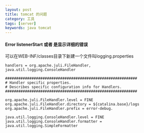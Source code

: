 ```yaml
---
layout: post
title: tomcat 的问题
category: 工具
tags: [server]
keywords: java tomcat
---
```


#### Error listenerStart 或者 是显示详细的错误

可以在WEB-INF/classes目录下新建一个文件叫logging.properties

    handlers = org.apache.juli.FileHandler, java.util.logging.ConsoleHandler  
      
    ############################################################  
    # Handler specific properties.  
    # Describes specific configuration info for Handlers.  
    ############################################################  
      
    org.apache.juli.FileHandler.level = FINE  
    org.apache.juli.FileHandler.directory = ${catalina.base}/logs  
    org.apache.juli.FileHandler.prefix = error-debug.  
      
    java.util.logging.ConsoleHandler.level = FINE  
    java.util.logging.ConsoleHandler.formatter = java.util.logging.SimpleFormatter  

